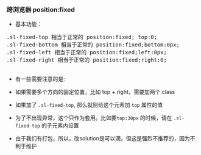 ### 跨浏览器 position:fixed

- 基本功能：

 <pre>
.sl-fixed-top 相当于正常的 position:fixed; top:0; 
.sl-fixed-bottom 相当于正常的 position:fixed;bottom:0px;
.sl-fixed-left 相当于正常的 position:fixed;left:0px;
.sl-fixed-right 相当于正常的 position:fixed;right:0;
 </pre>

- 有一些需要注意的是:

 - 如果需要多个方向的固定位置，比如 top + right，需要加两个 class
 - 如果加了 `.sl-fixed-top`, 那么就别给这个元素加 `top` 属性的值
 - 为了不出现异常，这个只作为套用。比如要<code>top:30px</code> 的时候，请在 `.sl-fixed-top` 的子元素内设置
 - 由于我们有打包，所以，改solution是可以滴，但这是强烈不推荐的，因为不利于维护	